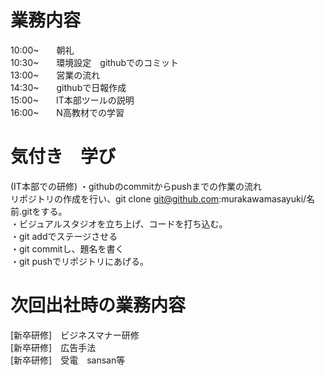 # 業務内容
10:00~　　朝礼  
10:30~　　環境設定　githubでのコミット  
13:00~　　営業の流れ  
14:30~　　githubで日報作成  
15:00~　　IT本部ツールの説明  
16:00~　　N高教材での学習
# 気付き　学び
(IT本部での研修)
・githubのcommitからpushまでの作業の流れ  
リポジトリの作成を行い、git clone git@github.com:murakawamasayuki/名前.gitをする。  
・ビジュアルスタジオを立ち上げ、コードを打ち込む。  
・git addでステージさせる  
・git commitし、題名を書く  
・git pushでリポジトリにあげる。



# 次回出社時の業務内容
[新卒研修]　ビジネスマナー研修  
[新卒研修]　広告手法  
[新卒研修]　受電　sansan等
